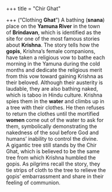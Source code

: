 +++
title = "Chir Ghat"

+++
(“Clothing **Ghat**”) A bathing (**snana**)  
place on the **Yamuna River** in the town  
of **Brindavan**, which is identified as the  
site for one of the most famous stories  
about **Krishna**. The story tells how the  
**gopis**, Krishna’s female companions,  
have taken a religious vow to bathe each  
morning in the Yamuna during the cold  
months and dedicate the religious merit  
from this vow toward gaining Krishna as  
their beloved. Although their austerity is  
laudable, they are also bathing naked,  
which is taboo in Hindu culture. Krishna  
spies them in the **water** and climbs up in  
a tree with their clothes. He then refuses  
to return the clothes until the mortified  
**women** come out of the water to ask for  
them, symbolically demonstrating the  
nakedness of the soul before God and  
humans’ inability to control the divine.  
A gigantic tree still stands by the Chir  
Ghat, which is believed to be the same  
tree from which Krishna humbled the  
gopis. As pilgrims recall the story, they  
tie strips of cloth to the tree to relieve the  
gopis’ embarrassment and share in their  
feeling of communion.